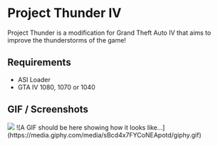 # Project Thunder IV
Project Thunder is a modification for Grand Theft Auto IV that aims to improve the thunderstorms of the game!

## Requirements
- ASI Loader
- GTA IV 1080, 1070 or 1040

## GIF / Screenshots
<img src="https://media.giphy.com/media/sBcd4x7FYCoNEApotd/giphy.gif" HorizontalAlignment="Center"/>
![A GIF should be here showing how it looks like...](https://media.giphy.com/media/sBcd4x7FYCoNEApotd/giphy.gif)
